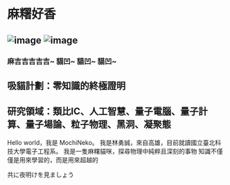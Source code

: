 # 麻糬好香

![image](https://user-images.githubusercontent.com/66580195/188151450-6fd869bb-f2d5-47ae-982d-13a5f3230bde.png)
![image](https://user-images.githubusercontent.com/66580195/188148742-7c30ae13-187a-4a75-86ae-43ed950efa92.png)
---

### 麻吉吉吉吉吉~ 貓凹~ 貓凹~ 貓凹~

## 吸貓計劃：零知識的終極證明
## 研究領域：類比IC、人工智慧、量子電腦、量子計算、量子場論、粒子物理、黑洞、凝聚態

Hello world，我是 MochiNeko。
我是林勇誠，來自高雄，目前就讀國立臺北科技大學電子工程系。
我是一隻麻糬貓咪，探尋物理中純粹且深刻的事物
知識不僅僅是用來學習的，而是用來超越的

共に夜明けを見ましょう
